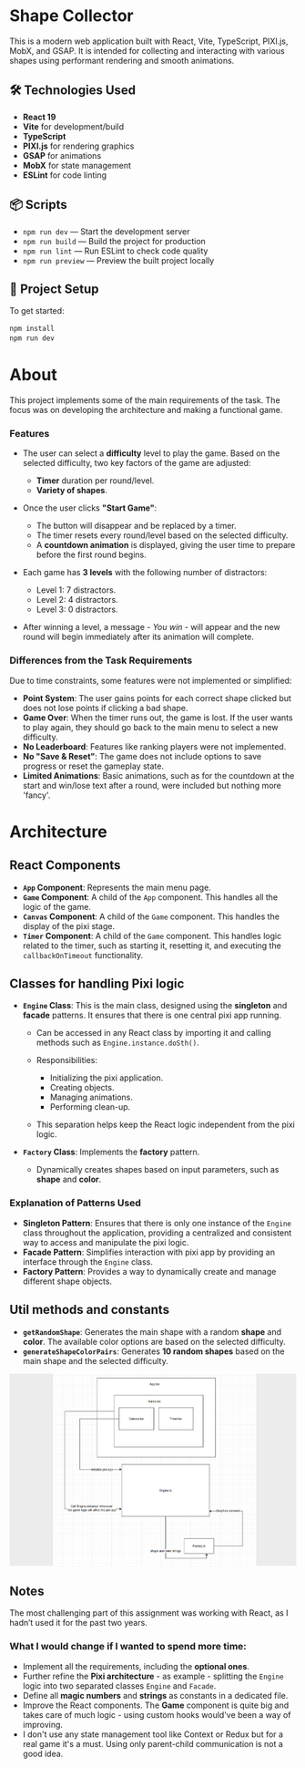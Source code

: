 # Shape Collector

This is a modern web application built with React, Vite, TypeScript, PIXI.js, MobX, and GSAP. It is intended for collecting and interacting with various shapes using performant rendering and smooth animations.

## 🛠️ Technologies Used

- **React 19**
- **Vite** for development/build
- **TypeScript**
- **PIXI.js** for rendering graphics
- **GSAP** for animations
- **MobX** for state management
- **ESLint** for code linting

## 📦 Scripts

- `npm run dev` — Start the development server
- `npm run build` — Build the project for production
- `npm run lint` — Run ESLint to check code quality
- `npm run preview` — Preview the built project locally

## 📁 Project Setup

To get started:

```bash
npm install
npm run dev
```

# About
This project implements some of the main requirements of the task. The focus was on developing the architecture and making a functional game.
### Features
- The user can select a **difficulty** level to play the game. Based on the selected difficulty, two key factors of the game are adjusted:
    - **Timer** duration per round/level.
    - **Variety of shapes**.

- Once the user clicks **"Start Game"**:
    - The button will disappear and be replaced by a timer.
    - The timer resets every round/level based on the selected difficulty.
    - A **countdown animation** is displayed, giving the user time to prepare before the first round begins.

- Each game has **3 levels** with the following number of distractors:
    - Level 1: 7 distractors.
    - Level 2: 4 distractors.
    - Level 3: 0 distractors.
- After winning a level, a message - *You win* - will appear and the new round will begin immediately after its animation will complete.

### Differences from the Task Requirements
Due to time constraints, some features were not implemented or simplified:
- **Point System**:
  The user gains points for each correct shape clicked but does not lose points if clicking a bad shape.
- **Game Over**:
  When the timer runs out, the game is lost. If the user wants to play again, they should go back to the main menu to select a new difficulty.
- **No Leaderboard**:
  Features like ranking players were not implemented.
- **No "Save & Reset"**:
  The game does not include options to save progress or reset the gameplay state.
- **Limited Animations**:
  Basic animations, such as for the countdown at the start and win/lose text after a round, were included but nothing more 'fancy'. 

# Architecture

## React Components
- **`App` Component**:
  Represents the main menu page.
- **`Game` Component**:
  A child of the `App` component. This handles all the logic of the game.
- **`Canvas` Component**:
  A child of the `Game` component. This handles the display of the pixi stage.
- **`Timer` Component**:
  A child of the `Game` component. This handles logic related to the timer, such as starting it, resetting it, and executing the `callbackOnTimeout` functionality.

## Classes for handling Pixi logic
- **`Engine` Class**:
  This is the main class, designed using the **singleton** and **facade** patterns. It ensures that there is one central pixi app running.
    - Can be accessed in any React class by importing it and calling methods such as `Engine.instance.doSth()`.
    - Responsibilities:
        - Initializing the pixi application.
        - Creating objects.
        - Managing animations.
        - Performing clean-up.

    - This separation helps keep the React logic independent from the pixi logic.

- **`Factory` Class**:
  Implements the **factory** pattern.
    - Dynamically creates shapes based on input parameters, such as **shape** and **color**.

### Explanation of Patterns Used
- **Singleton Pattern**:
  Ensures that there is only one instance of the `Engine` class throughout the application, providing a centralized and consistent way to access and manipulate the pixi logic.
- **Facade Pattern**:
  Simplifies interaction with pixi app by providing an interface through the `Engine` class.
- **Factory Pattern**:
  Provides a way to dynamically create and manage different shape objects.

## Util methods and constants
- **`getRandomShape`**:
  Generates the main shape with a random **shape** and **color**. The available color options are based on the selected difficulty.
- **`generateShapeColorPairs`**:
  Generates **10 random shapes** based on the main shape and the selected difficulty.

![Alt text](/public/Diagram.png "Optional Tooltip")

## Notes 
The most challenging part of this assignment was working with React, as I hadn’t used it for the past two years.
### What I would change if I wanted to spend more time:
- Implement all the requirements, including the **optional ones**.
- Further refine the **Pixi architecture** - as example - splitting the `Engine` logic into two separated classes `Engine` and `Facade`.
- Define all **magic numbers** and **strings** as constants in a dedicated file.
- Improve the React components. The **Game** component is quite big and takes care of much logic - using custom hooks would've been a way of improving. 
- I don't use any state management tool like Context or Redux but for a real game it's a must. Using only parent-child communication is not a good idea.